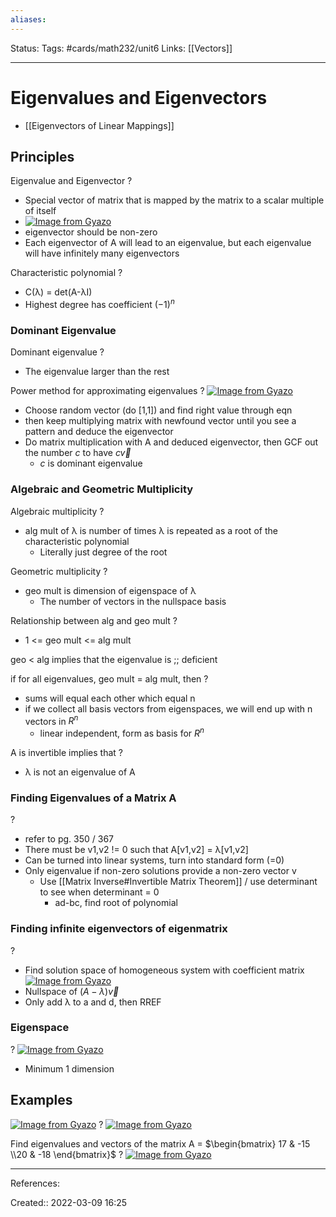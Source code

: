 ```yaml
---
aliases:
---
```

Status:
Tags: #cards/math232/unit6
Links: [[Vectors]]
___

# Eigenvalues and Eigenvectors
- [[Eigenvectors of Linear Mappings]]
## Principles
Eigenvalue and Eigenvector
?
- Special vector of matrix that is mapped by the matrix to a scalar multiple of itself
- [![Image from Gyazo](https://i.gyazo.com/ea0eee5aa73d3aacc63a0e121c958888.png)](https://gyazo.com/ea0eee5aa73d3aacc63a0e121c958888)
- eigenvector should be non-zero
- Each eigenvector of A will lead to an eigenvalue, but each eigenvalue will have infinitely many eigenvectors
<!--SR:!2022-03-26,1,130-->

Characteristic polynomial
?
- C(λ) = det(A-λI)
- Highest degree has coefficient $(-1)^n$

### Dominant Eigenvalue
Dominant eigenvalue
?
- The eigenvalue larger than the rest

Power method for approximating eigenvalues
?
[![Image from Gyazo](https://i.gyazo.com/35fe203e610814528e4bf4bf33d23928.png)](https://gyazo.com/35fe203e610814528e4bf4bf33d23928)
- Choose random vector (do [1,1]) and find right value through eqn
- then keep multiplying matrix with newfound vector until you see a pattern and deduce the eigenvector
- Do matrix multiplication with A and deduced eigenvector, then GCF out the number $c$ to have $c\vec{v}$
	- $c$ is dominant eigenvalue
<!--SR:!2022-03-26,1,130-->

### Algebraic and Geometric Multiplicity
Algebraic multiplicity
?
- alg mult of λ is number of times λ is repeated as a root of the characteristic polynomial
	- Literally just degree of the root
<!--SR:!2022-03-27,2,151-->

Geometric multiplicity
?
- geo mult is dimension of eigenspace of λ
	- The number of vectors in the nullspace basis

Relationship between alg and geo mult
?
- 1 <= geo mult <= alg mult

geo < alg implies that the eigenvalue is ;; deficient

if for all eigenvalues, geo mult = alg mult, then
?
- sums will equal each other which equal n
- if we collect all basis vectors from eigenspaces, we will end up with n vectors in $R^n$
	- linear independent, form as basis for $R^n$
<!--SR:!2022-03-26,1,130-->

A is invertible implies that
?
- λ is not an eigenvalue of A
<!--SR:!2022-03-26,1,130-->

### Finding Eigenvalues of a Matrix A
?
- refer to pg. 350 / 367
- There must be v1,v2 != 0 such that A[v1,v2] = λ[v1,v2]
- Can be turned into linear systems, turn into standard form (=0)
- Only eigenvalue if non-zero solutions provide a non-zero vector v
	- Use [[Matrix Inverse#Invertible Matrix Theorem]] / use determinant to see when determinant = 0
		- ad-bc, find root of polynomial
<!--SR:!2022-03-26,1,130-->

### Finding infinite eigenvectors of eigenmatrix
?
- Find solution space of homogeneous system with coefficient matrix
[![Image from Gyazo](https://i.gyazo.com/d905df8d24e4e68e888cc6a10f29448a.png)](https://gyazo.com/d905df8d24e4e68e888cc6a10f29448a)
- Nullspace of $(A-λ)\vec{v}$
- Only add λ to a and d, then RREF

### Eigenspace
?
[![Image from Gyazo](https://i.gyazo.com/1e4eeeaa2924b5bc0a2488229aacfc50.png)](https://gyazo.com/1e4eeeaa2924b5bc0a2488229aacfc50)
- Minimum 1 dimension
<!--SR:!2022-03-26,1,130-->

## Examples
[![Image from Gyazo](https://i.gyazo.com/438d307468b2bf57e1f8541b4da561a3.png)](https://gyazo.com/438d307468b2bf57e1f8541b4da561a3)
?
[![Image from Gyazo](https://i.gyazo.com/34c82ea80d7d5b4fd24c980d1353403b.png)](https://gyazo.com/34c82ea80d7d5b4fd24c980d1353403b)
<!--SR:!2022-03-26,1,130-->

Find eigenvalues and vectors of the matrix A =
$\begin{bmatrix} 
17 & -15 \\20 & -18 
\end{bmatrix}$
?
[![Image from Gyazo](https://i.gyazo.com/e82c2f4f97e6daadec6db487409ba8ec.png)](https://gyazo.com/e82c2f4f97e6daadec6db487409ba8ec)
___
References:
<!--SR:!2022-03-27,2,150-->

Created:: 2022-03-09 16:25
